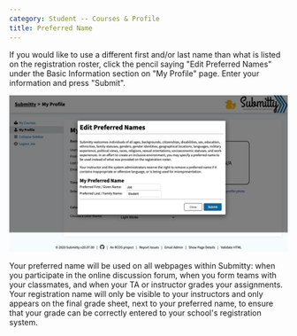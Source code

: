 ```yaml
---
category: Student -- Courses & Profile
title: Preferred Name
---
```


If you would like to use a different first and/or last name than what
is listed on the registration roster, click the pencil saying "Edit Preferred Names"
under the Basic Information section on "My Profile" page. Enter your
information and press "Submit".

![](/images/PreferredNameForm.png)

Your preferred name will be used on all webpages within Submitty: when
you participate in the online discussion forum, when you form teams
with your classmates, and when your TA or instructor grades your
assignments.  Your registration name will only be visible to your
instructors and only appears on the final grade sheet, next to your
preferred name, to ensure that your grade can be correctly entered to
your school's registration system.
